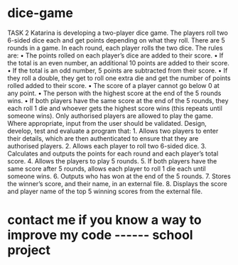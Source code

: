 # dice-game
TASK 2 Katarina is developing a two-player dice game. The players roll two 6-sided dice each and get points depending on what they roll. There are 5 rounds in a game. In each round, each player rolls the two dice. The rules are: • The points rolled on each player’s dice are added to their score. • If the total is an even number, an additional 10 points are added to their score. • If the total is an odd number, 5 points are subtracted from their score. • If they roll a double, they get to roll one extra die and get the number of points rolled added to their score. • The score of a player cannot go below 0 at any point. • The person with the highest score at the end of the 5 rounds wins. • If both players have the same score at the end of the 5 rounds, they each roll 1 die and whoever gets the highest score wins (this repeats until someone wins). Only authorised players are allowed to play the game. Where appropriate, input from the user should be validated. Design, develop, test and evaluate a program that: 1. Allows two players to enter their details, which are then authenticated to ensure that they are authorised players. 2. Allows each player to roll two 6-sided dice. 3. Calculates and outputs the points for each round and each player’s total score. 4. Allows the players to play 5 rounds. 5. If both players have the same score after 5 rounds, allows each player to roll 1 die each until someone wins. 6. Outputs who has won at the end of the 5 rounds. 7. Stores the winner’s score, and their name, in an external file. 8. Displays the score and player name of the top 5 winning scores from the external file.


# contact me if you know a way to improve my code ------ school project

